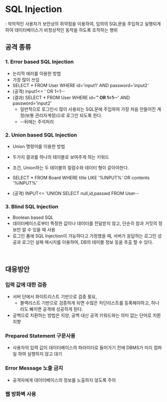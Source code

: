 # SQL Injection
: 악의적인 사용자가 보안상의 취약점을 이용하여, 임의의 SQL문을 주입하고 실행되게 하여 데이터베이스가 비정상적인 동작을 하도록 조작하는 행위
<br />
## 공격 종류
### 1. Error based SQL Injection
- 논리적 에러를 이용한 방법
- 가장 많이 쓰임
- SELECT * FROM User WHERE id='input1' AND password='input2'
- (공격) input1<= ' OR 1=1--
- (결과) SELECT * FROM User WHERE id='<b>' OR 1=1--</b>' AND password='input2'
    - 일반적으로 로그인시 많이 사용되는 SQL문에 주입하여 가장 처음 만들어진 계정(보통 관리자계정)으로 로그인 되도록 한다. 
    - --뒤에는 주석처리

### 2. Union based SQL Injection
- Union 명령어를 이용한 방법
- 두가지 결과를 하나의 테이블로 보여주게 하는 키워드 
- 조건, Union하는 두 테이블의 컬럼수와 데이터 형이 같아야한다.

- SELECT * FROM Board WHERE title LIKE '%INPUT%' OR contents '%INPUT%'
- (공격) INPUT<= 'UNION SELECT null,id,passwd FROM User--

### 3. Blind SQL Injection
- Boolean based SQL
- 데이터베이스로부터 특정한 값이나 데이터를 전달받지 않고, 단순히 참과 거짓의 정보만 알 수 있을 때 사용
- 로그인 폼에 SQL Injection이 가능하다고 가정했을 때, 서버가 응답하는 로그인 성공과 로그인 실패 메시지를 이용하여, DB의 테이블 정보 등을 추출 할 수 있다.

<br />

## 대응방안
### 입력 값에 대한 검증
- 서버 단에서 화이트리스트 기반으로 검증 필요, 
	- 블랙리스트 기반으로 검증하게 되면 수많은 차단리스트를 등록해야하고, 하나라도 빠지면 공격에 성공하게 된다.
- 공백으로 치환하는 방법은 지양, 공백 대신 공격 키워드와는 의미 없는 단어로 치환 지향
### Prepared Statement 구문사용
- 사용자의 입력 값이 데이터베이스의 파라미터로 들어가기 전에 DBMS가 미리 컴파일 하여 실행하지 않고 대기
### Error Message 노출 금지
- 공격자에게 데이터베이스의 정보를 노출하지 않도록 주의
### 웹 방화벽 사용
